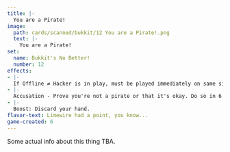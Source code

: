 ```yaml
---
title: |-
  You are a Pirate!
image: 
  path: cards/scanned/bukkit/12 You are a Pirate!.png
  text: |-
    You are a Pirate!
set:
  name: Bukkit's No Better!
  number: 12
effects: 
- |-
  If Offline ≠ Hacker is in play, must be played immediately on same side.
- |-
  Accusation - Prove you're not a pirate or that it's okay. Do so in 6 turns or you must be richest to win the game.
- |-
  Boost: Discard your hand.
flavor-text: Limewire had a point, you know...
game-created: 6
---
```

Some actual info about this thing TBA.
